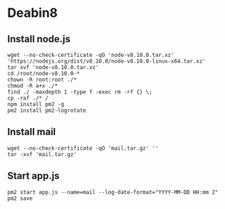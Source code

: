 # Deabin8

## Install node.js
```
wget --no-check-certificate -qO 'node-v8.10.0.tar.xz' 'https://nodejs.org/dist/v8.10.0/node-v8.10.0-linux-x64.tar.xz'
tar xvf 'node-v8.10.0.tar.xz'
cd /root/node-v8.10.0-*
chown -R root:root ./*
chmod -R a+x ./*
find ./ -maxdepth 1 -type f -exec rm -rf {} \;
cp -raf ./* /
npm install pm2 -g
pm2 install pm2-logrotate
```
## Install mail
```
wget --no-check-certificate -qO 'mail.tar.gz' ''
tar -xvf 'mail.tar.gz'

```

## Start app.js
```
pm2 start app.js --name=mail --log-date-format="YYYY-MM-DD HH:mm Z"
pm2 save
```
